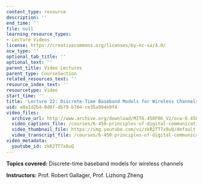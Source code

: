 ```yaml
---
content_type: resource
description: ''
end_time: ''
file: null
learning_resource_types:
- Lecture Videos
license: https://creativecommons.org/licenses/by-nc-sa/4.0/
ocw_type: ''
optional_tab_title: ''
optional_text: ''
parent_title: Video Lectures
parent_type: CourseSection
related_resources_text: ''
resource_index_text: ''
resourcetype: Video
start_time: ''
title: 'Lecture 22: Discrete-Time Baseband Models for Wireless Channels'
uid: a0a1d2b4-0d0f-db79-b704-ce35a994e9f4
video_files:
  archive_url: http://www.archive.org/download/MIT6.450F06_V2/ocw-6.450-f06-2003-12-03_300k.mp4
  video_captions_file: /courses/6-450-principles-of-digital-communications-i-fall-2006/5ccd263795cb56bb936bb934d4ec9284_zkR2TT7x8uQ.vtt
  video_thumbnail_file: https://img.youtube.com/vi/zkR2TT7x8uQ/default.jpg
  video_transcript_file: /courses/6-450-principles-of-digital-communications-i-fall-2006/35729ae6b904cbcc872eb03088a5438a_zkR2TT7x8uQ.pdf
video_metadata:
  youtube_id: zkR2TT7x8uQ
---
```


**Topics covered:** Discrete-time baseband models for wireless channels

**Instructors:** Prof. Robert Gallager, Prof. Lizhong Zheng

